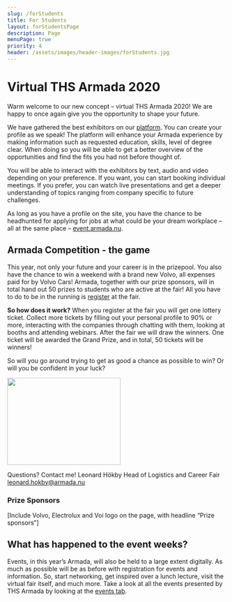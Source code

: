 ```yaml
---
slug: /forStudents
title: For Students
layout: forStudentsPage
description: Page
menuPage: true
priority: 4
header: /assets/images/header-images/forStudents.jpg
---
```

# Virtual THS Armada 2020

Warm welcome to our new concept – virtual THS Armada 2020! We are happy to once again give you the opportunity to shape your future.

We have gathered the best exhibitors on our [platform](https://event.armada.nu/sv/event/3994). You can create your profile as we speak! The platform will enhance your Armada experience by making information such as requested education, skills, level of degree clear. When doing so you will be able to get a better overview of the opportunities and find the fits you had not before thought of.

You will be able to interact with the exhibitors by text, audio and video depending on your preference. If you want, you can start booking individual meetings. If you prefer, you can watch live presentations and get a deeper understanding of topics ranging from company specific to future challenges.

As long as you have a profile on the site, you have the chance to be headhunted for applying for jobs at what could be your dream workplace – all at the same place – [event.armada.nu](https://event.armada.nu/sv/event/3994).

## Armada Competition - the game

This year, not only your future and your career is in the prizepool. You also have the chance to win a weekend with a brand new Volvo, all expenses paid for by Volvo Cars! Armada, together with our prize sponsors,  will in total hand out 50 prizes to students who are active at the fair! All you have to do to be in the running is [register](https://event.armada.nu/sv/event/3994) at the fair.


<p><b id='sustainability-color'>So how does it work?</b> When you register at the fair you will get one lottery ticket. Collect more tickets by filling out your personal profile to 90% or more, interacting with the companies through chatting with them, looking at booths and attending webinars. After the fair we will draw the winners. One ticket will be awarded the Grand Prize, and in total, 50 tickets will be winners!</p>

So will you go around trying to get as good a chance as possible to win? Or will you be confident in your luck?

<img alt='' src='/assets/images/PG20/leolionposter.jpg' height='200em' width='260em'/>

Questions? Contact me!
Leonard Hökby
Head of Logistics and Career Fair
leonard.hokby@armada.nu


### Prize Sponsors
[Include Volvo, Electrolux and Voi logo on the page, with headline “Prize sponsors”]

## What has happened to the event weeks?
Events, in this year’s Armada, will also be held to a large extent digitally. As much as possible will be as before with registration for events and information. So, start networking, get inspired over a lunch lecture, visit the virtual fair itself, and much more. Take a look at all the events presented by THS Armada by looking at the [events tab](https://armada.nu/events).
